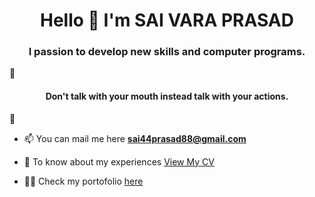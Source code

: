 
<h1 align="center"> Hello 👋 I'm SAI VARA PRASAD </h1>
<h3 align="center"> I passion to develop new skills and computer programs. </h3>
🌟<h4 align="center"> Don't talk with your mouth instead talk with your actions. </h4>🌟


- 📫 You can mail me here **sai44prasad88@gmail.com**
  
- 📄 To know about my experiences [View My CV](https://drive.google.com/file/d/1cxRYZNoFgPFkWLHFLTdrgAdtNwiF5tgM/view)

- 👨‍💻 Check my portofolio [here](https://dsp-portfolio.netlify.app/)

